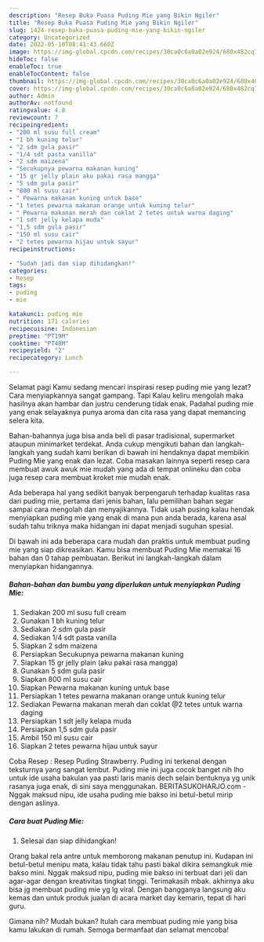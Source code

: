 ```yaml
---
description: "Resep Buka Puasa Puding Mie yang Bikin Ngiler"
title: "Resep Buka Puasa Puding Mie yang Bikin Ngiler"
slug: 1424-resep-buka-puasa-puding-mie-yang-bikin-ngiler
category: Uncategorized
date: 2022-05-10T08:41:43.660Z
image: https://img-global.cpcdn.com/recipes/30ca0c6a0a02e924/680x482cq70/puding-mie-foto-resep-utama.jpg
hideToc: false
enableToc: true
enableTocContent: false
thumbnail: https://img-global.cpcdn.com/recipes/30ca0c6a0a02e924/680x482cq70/puding-mie-foto-resep-utama.jpg
cover: https://img-global.cpcdn.com/recipes/30ca0c6a0a02e924/680x482cq70/puding-mie-foto-resep-utama.jpg
author: Admin
authorAv: notfound
ratingvalue: 4.8
reviewcount: 7
recipeingredient:
- "200 ml susu full cream"
- "1 bh kuning telur"
- "2 sdm gula pasir"
- "1/4 sdt pasta vanilla"
- "2 sdm maizena"
- "Secukupnya pewarna makanan kuning"
- "15 gr jelly plain aku pakai rasa mangga"
- "5 sdm gula pasir"
- "800 ml susu cair"
- " Pewarna makanan kuning untuk base"
- "1 tetes pewarna makanan orange untuk kuning telur"
- " Pewarna makanan merah dan coklat 2 tetes untuk warna daging"
- "1 sdt jelly kelapa muda"
- "1,5 sdm gula pasir"
- "150 ml susu cair"
- "2 tetes pewarna hijau untuk sayur"
recipeinstructions:

- "Sudah jadi dan siap dihidangkan!"
categories:
- Resep
tags:
- puding
- mie

katakunci: puding mie 
nutrition: 171 calories
recipecuisine: Indonesian
preptime: "PT19M"
cooktime: "PT48M"
recipeyield: "2"
recipecategory: Lunch

---
```



Selamat pagi Kamu sedang mencari inspirasi resep puding mie yang lezat? Cara menyiapkannya sangat gampang. Tapi Kalau keliru mengolah maka hasilnya akan hambar dan justru cenderung tidak enak. Padahal puding mie yang enak selayaknya punya aroma dan cita rasa yang dapat memancing selera kita.


Bahan-bahannya juga bisa anda beli di pasar tradisional, supermarket ataupun minimarket terdekat. Anda cukup mengikuti bahan dan langkah-langkah yang sudah kami berikan di bawah ini hendaknya dapat membikin Puding Mie yang enak dan lezat. Coba masakan lainnya seperti resep cara membuat awuk awuk mie mudah yang ada di tempat onlineku dan coba juga resep cara membuat kroket mie mudah enak.

Ada beberapa hal yang sedikit banyak berpengaruh terhadap kualitas rasa dari puding mie, pertama dari jenis bahan, lalu pemilihan bahan segar sampai cara mengolah dan menyajikannya. Tidak usah pusing kalau hendak menyiapkan puding mie yang enak di mana pun anda berada, karena asal sudah tahu triknya maka hidangan ini dapat menjadi suguhan spesial.


Di bawah ini ada beberapa cara mudah dan praktis untuk membuat puding mie yang siap dikreasikan. Kamu bisa membuat Puding Mie memakai 16 bahan dan 0 tahap pembuatan. Berikut ini langkah-langkah dalam menyiapkan hidangannya.

<!--inarticleads1-->

##### Bahan-bahan dan bumbu yang diperlukan untuk menyiapkan Puding Mie:

1. Sediakan 200 ml susu full cream
1. Gunakan 1 bh kuning telur
1. Sediakan 2 sdm gula pasir
1. Sediakan 1/4 sdt pasta vanilla
1. Siapkan 2 sdm maizena
1. Persiapkan Secukupnya pewarna makanan kuning
1. Siapkan 15 gr jelly plain (aku pakai rasa mangga)
1. Gunakan 5 sdm gula pasir
1. Siapkan 800 ml susu cair
1. Siapkan  Pewarna makanan kuning untuk base
1. Persiapkan 1 tetes pewarna makanan orange untuk kuning telur
1. Sediakan  Pewarna makanan merah dan coklat @2 tetes untuk warna daging
1. Persiapkan 1 sdt jelly kelapa muda
1. Persiapkan 1,5 sdm gula pasir
1. Ambil 150 ml susu cair
1. Siapkan 2 tetes pewarna hijau untuk sayur


Coba Resep : Resep Puding Strawberry. Puding ini terkenal dengan teksturnya yang sangat lembut. Puding mie ini juga cocok banget nih lho untuk ide usaha bakulan yaa pasti laris manis dech selain bentuknya yg unik rasanya juga enak, di sini saya menggunakan. BERITASUKOHARJO.com - Nggak maksud nipu, ide usaha puding mie bakso ini betul-betul mirip dengan aslinya. 

<!--inarticleads2-->

##### Cara buat Puding Mie:


1. Selesai dan siap dihidangkan!

Orang bakal rela antre untuk memborong makanan penutup ini. Kudapan ini betul-betul menipu mata, kalau tidak tahu pasti bakal dikira semangkuk mie bakso mini. Nggak maksud nipu, puding mie bakso ini terbuat dari jeli dan agar-agar dengan kreativitas tingkat tinggi. Terimakasih mbak. akhirnya aku bisa jg membuat puding mie yg lg viral. Dengan bangganya langsung aku kemas dan untuk produk jualan di acara market day kemarin, tepat di hari guru. 

Gimana nih? Mudah bukan? Itulah cara membuat puding mie yang bisa kamu lakukan di rumah. Semoga bermanfaat dan selamat mencoba!
